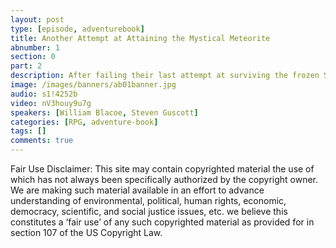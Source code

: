 ```yaml
---
layout: post
type: [episode, adventurebook]
title: Another Attempt at Attaining the Mystical Meteorite
abnumber: 1
section: 0
part: 2
description: After failing their last attempt at surviving the frozen Sahara, Steve and William restart the adventure story "Heart of Ice". This time reversing their roles of reader and decider, they follow a differnt path of treachery and peril, this time as an explorer character. Will they achieve their goal of staying alive for an entire episode, or will they have to cheat and undo some of the decisions that led them to unexpected death along their way to the lost city of Du-En?
image: /images/banners/ab01banner.jpg
audio: s1!4252b
video: nV3houy9u7g
speakers: [William Blacoe, Steven Guscott]
categories: [RPG, adventure-book]
tags: []
comments: true
---
```

Fair Use Disclaimer:
This site may contain copyrighted material the use of which has not always been specifically authorized by the copyright owner. We are making such material available in an effort to advance understanding of environmental, political, human rights, economic, democracy, scientific, and social justice issues, etc. we believe this constitutes a ‘fair use’ of any such copyrighted material as provided for in section 107 of the US Copyright Law.